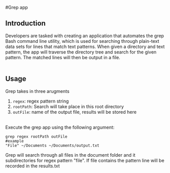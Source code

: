 #Grep app
## Introduction 
Developers are tasked with creating an application that automates the grep Bash command line utility, which is used for searching through plain-text data sets for lines that match text patterns. When given a directory and text pattern, the app will traverse the directory tree and search for the given pattern. The matched lines will then be output in a file.   <br></br>
## Usage 
Grep takes in three arugments 
1. `regex`: regex pattern string 
2. `rootPath`: Search will take place in this root directory 
3. `outFile`: name of the output file, results will be stored here<br> </br>


Execute the grep app using the following argument:  
```
grep regex rootPath outFile
#example 
"File" ~/Documents ~/Documents/output.txt
```
Grep will search through all files in the document folder and it subdirectories for regex pattern "file". If file contains the pattern line will be recorded in the results.txt
